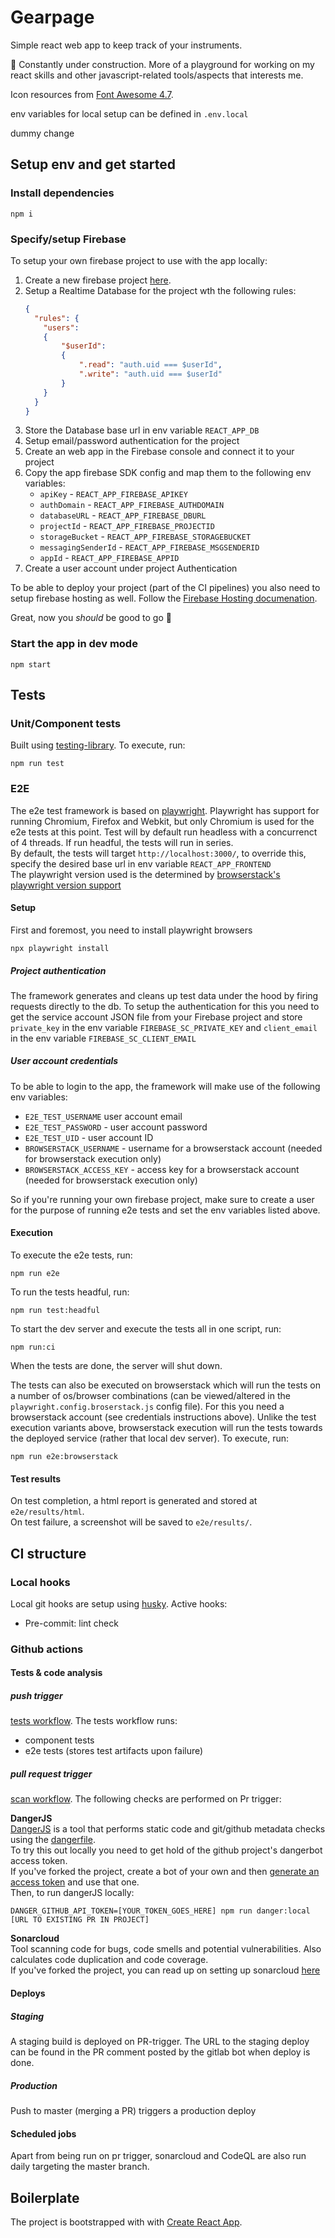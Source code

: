 # Gearpage
Simple react web app to keep track of your instruments.

:construction: Constantly under construction. More of a playground for working on my react skills and other javascript-related tools/aspects that interests me.

Icon resources from [Font Awesome 4.7](https://fontawesome.com/v4.7.0/).  

env variables for local setup can be defined in `.env.local`

dummy change

## Setup env and get started
### Install dependencies
```
npm i
```
### Specify/setup Firebase  
To setup your own firebase project to use with the app locally:
1. Create a new firebase project [here](https://console.firebase.google.com/u/0/). 
2. Setup a Realtime Database for the project wth the following rules:
    ``` json
    {
      "rules": {
        "users":
        {
            "$userId":
            {
                ".read": "auth.uid === $userId",
                ".write": "auth.uid === $userId"
            }
        }
      }
    }
    ```
3. Store the Database base url in env variable `REACT_APP_DB`
4. Setup email/password authentication for the project
5. Create an web app in the Firebase console and connect it to your project
6. Copy the app firebase SDK config and map them to the following env variables:
   - `apiKey` - `REACT_APP_FIREBASE_APIKEY`
   - `authDomain` - `REACT_APP_FIREBASE_AUTHDOMAIN`
   - `databaseURL` - `REACT_APP_FIREBASE_DBURL`
   - `projectId` - `REACT_APP_FIREBASE_PROJECTID`
   - `storageBucket` - `REACT_APP_FIREBASE_STORAGEBUCKET`
   - `messagingSenderId` - `REACT_APP_FIREBASE_MSGSENDERID`
   - `appId` - `REACT_APP_FIREBASE_APPID`
7. Create a user account under project Authentication

To be able to deploy your project (part of the CI pipelines) you also need to setup firebase hosting as well.
Follow the [Firebase Hosting documenation](https://firebase.google.com/docs/hosting).  

Great, now you _should_ be good to go :tada:

### Start the app in dev mode
```
npm start
```
## Tests

### Unit/Component tests
Built using [testing-library](https://testing-library.com/). To execute, run:  
```
npm run test
```

### E2E
The e2e test framework is based on [playwright](https://playwright.dev/). Playwright has support for running Chromium, Firefox and Webkit, but only Chromium is used for the e2e tests at this point. Test will by default run headless with a concurrenct of 4 threads. If run headful, the tests will run in series.  
By default, the tests will target `http://localhost:3000/`, to override this, specify the desired base url in env variable `REACT_APP_FRONTEND`  
The playwright version used is the determined by [browserstack's playwright version support](https://www.browserstack.com/docs/automate/playwright/playwright-browser-compatibility)

#### Setup

First and foremost, you need to install playwright browsers
```
npx playwright install
```

##### Project authentication
The framework generates and cleans up test data under the hood by firing requests directly to the db. To setup the authentication for this you need to get the service account JSON file from your Firebase project and store `private_key` in the env variable `FIREBASE_SC_PRIVATE_KEY` and `client_email` in the env variable `FIREBASE_SC_CLIENT_EMAIL`

##### User account credentials
To be able to login to the app, the framework will make use of the following env variables:
- `E2E_TEST_USERNAME` user account email
- `E2E_TEST_PASSWORD` - user account password
- `E2E_TEST_UID` - user account ID
- `BROWSERSTACK_USERNAME` - username for a browserstack account (needed for browserstack execution only)
- `BROWSERSTACK_ACCESS_KEY` - access key for a browserstack account (needed for browserstack execution only)


So if you're running your own firebase project, make sure to create a user for the purpose of running e2e tests and set the env variables listed above.
#### Execution

To execute the e2e tests, run:
```
npm run e2e
```
To run the tests headful, run:
```
npm run test:headful
```
To start the dev server and execute the tests all in one script, run:
```
npm run:ci
```
When the tests are done, the server will shut down.  

The tests can also be executed on browserstack which will run the tests on a number of os/browser combinations (can be viewed/altered in the `playwright.config.broserstack.js` config file). For this you need a browserstack account (see credentials instructions above). Unlike the test execution variants above, browserstack execution will run the tests towards the deployed service (rather that local dev server). To execute, run:
```
npm run e2e:browserstack
```

#### Test results
On test completion, a html report is generated and stored at `e2e/results/html`.  
On test failure, a screenshot will be saved to `e2e/results/`.  
## CI structure

### Local hooks
Local git hooks are setup using [husky](https://www.npmjs.com/package/husky). Active hooks:  
- Pre-commit: lint check
### Github actions

#### Tests & code analysis
##### push trigger
[tests workflow](.github/workflows/tests.yml). The tests workflow runs:  
- component tests
- e2e tests (stores test artifacts upon failure)
##### pull request trigger
[scan workflow](.github/workflows/scan.yml).
The following checks are performed on Pr trigger:

**DangerJS**  
[DangerJS](https://danger.systems/js/) is a tool that performs static code and git/github metadata checks using the [dangerfile](dangerfile.js).  
To try this out locally you need to get hold of the github project's dangerbot access token.  
If you've forked the project, create a bot of your own and then [generate an access token](https://danger.systems/js/guides/getting_started.html#tokens-for-oss-projects) and use that one.  
Then, to run dangerJS locally:
```
DANGER_GITHUB_API_TOKEN=[YOUR_TOKEN_GOES_HERE] npm run danger:local [URL TO EXISTING PR IN PROJECT]
```

**Sonarcloud**  
Tool scanning code for bugs, code smells and potential vulnerabilities. Also calculates code duplication and code coverage.  
If you've forked the project, you can read up on setting up sonarcloud [here](https://sonarcloud.io/github)

#### Deploys
##### Staging
A staging build is deployed on PR-trigger. The URL to the staging deploy can be found in the 
PR comment posted by the gitlab bot when deploy is done.
##### Production
Push to master (merging a PR) triggers a production deploy

#### Scheduled jobs
Apart from being run on pr trigger, sonarcloud and CodeQL are also run daily targeting the master branch.
## Boilerplate
The project is bootstrapped with with [Create React App](https://github.com/facebook/create-react-app).